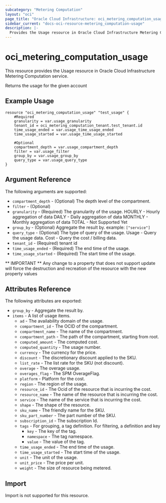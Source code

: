```yaml
---
subcategory: "Metering Computation"
layout: "oci"
page_title: "Oracle Cloud Infrastructure: oci_metering_computation_usage"
sidebar_current: "docs-oci-resource-metering_computation-usage"
description: |-
  Provides the Usage resource in Oracle Cloud Infrastructure Metering Computation service
---
```


# oci_metering_computation_usage
This resource provides the Usage resource in Oracle Cloud Infrastructure Metering Computation service.

Returns the usage for the given account


## Example Usage

```hcl
resource "oci_metering_computation_usage" "test_usage" {
	#Required
	granularity = var.usage_granularity
	tenant_id = oci_metering_computation_tenant.test_tenant.id
	time_usage_ended = var.usage_time_usage_ended
	time_usage_started = var.usage_time_usage_started

	#Optional
	compartment_depth = var.usage_compartment_depth
	filter = var.usage_filter
	group_by = var.usage_group_by
	query_type = var.usage_query_type
}
```

## Argument Reference

The following arguments are supported:

* `compartment_depth` - (Optional) The depth level of the compartment.
* `filter` - (Optional) 
* `granularity` - (Required) The granularity of the usage. HOURLY - Hourly aggregation of data DAILY - Daily aggregation of data MONTHLY - Monthly aggregation of data TOTAL - Not Supported Yet 
* `group_by` - (Optional) Aggregate the result by. example: `["service"]` 
* `query_type` - (Optional) The type of query of the usage. Usage - Query the usage data. Cost - Query the cost / billing data. 
* `tenant_id` - (Required) tenant id
* `time_usage_ended` - (Required) The end time of the usage.
* `time_usage_started` - (Required) The start time of the usage.


** IMPORTANT **
Any change to a property that does not support update will force the destruction and recreation of the resource with the new property values

## Attributes Reference

The following attributes are exported:

* `group_by` - Aggregate the result by.
* `items` - A list of usage items.
	* `ad` - The availability domain of the usage.
	* `compartment_id` - The OCID of the compartment.
	* `compartment_name` - The name of the compartment.
	* `compartment_path` - The path of the compartment, starting from root.
	* `computed_amount` - The computed cost.
	* `computed_quantity` - The usage number.
	* `currency` - The currency for the price.
	* `discount` - The discretionary discount applied to the SKU.
	* `list_rate` - The list rate for the SKU (not discount).
	* `overage` - The overage usage.
	* `overages_flag` - The SPM OverageFlag.
	* `platform` - Platform for the cost.
	* `region` - The region of the usage.
	* `resource_id` - The Ocid of the resource that is incurring the cost.
	* `resource_name` - The name of the resource that is incurring the cost.
	* `service` - The name of the service that is incurring the cost.
	* `shape` - The shape of the resource.
	* `sku_name` - The friendly name for the SKU.
	* `sku_part_number` - The part number of the SKU.
	* `subscription_id` - The subscription Id.
	* `tags` - For grouping, a tag definition. For filtering, a definition and key
		* `key` - The key of the tag.
		* `namespace` - The tag namespace.
		* `value` - The value of the tag.
	* `time_usage_ended` - The end time of the usage.
	* `time_usage_started` - The start time of the usage.
	* `unit` - The unit of the usage.
	* `unit_price` - The price per unit.
	* `weight` - The size of resource being metered.

## Import

Import is not supported for this resource.

